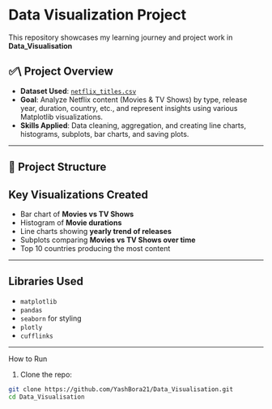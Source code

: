 #   Data Visualization Project 

This repository showcases my learning journey and project work in **Data_Visualisation**
## ✅\ Project Overview

- **Dataset Used**: [`netflix_titles.csv`](https://www.kaggle.com/datasets/shivamb/netflix-shows)
- **Goal**: Analyze Netflix content (Movies & TV Shows) by type, release year, duration, country, etc., and represent insights using various Matplotlib visualizations.
- **Skills Applied**: Data cleaning, aggregation, and creating line charts, histograms, subplots, bar charts, and saving plots.

---

## 📁 Project Structure



##  Key Visualizations Created

- Bar chart of **Movies vs TV Shows**
- Histogram of **Movie durations**
- Line charts showing **yearly trend of releases**
- Subplots comparing **Movies vs TV Shows over time**
- Top 10 countries producing the most content

---

##  Libraries Used

- `matplotlib`
- `pandas`
-  `seaborn` for styling
-  `plotly`
-  `cufflinks`
---

 How to Run

1. Clone the repo:
```bash
git clone https://github.com/YashBora21/Data_Visualisation.git
cd Data_Visualisation
